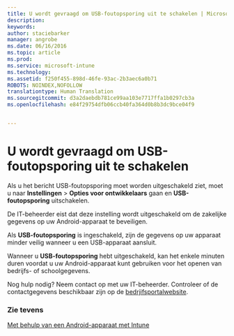 ```yaml
---
title: U wordt gevraagd om USB-foutopsporing uit te schakelen | Microsoft Intune
description: 
keywords: 
author: staciebarker
manager: angrobe
ms.date: 06/16/2016
ms.topic: article
ms.prod: 
ms.service: microsoft-intune
ms.technology: 
ms.assetid: f250f455-898d-46fe-93ac-2b3aec6a0b71
ROBOTS: NOINDEX,NOFOLLOW
translationtype: Human Translation
ms.sourcegitcommit: d3a2daebdb781ce99aa103e7717ffa1b0297cb3a
ms.openlocfilehash: e84f29754dfb06ccb40fa364d0b8b3dc9bce04f9


---
```


# U wordt gevraagd om USB-foutopsporing uit te schakelen

Als u het bericht USB-foutopsporing moet worden uitgeschakeld ziet, moet u naar **Instellingen** > **Opties voor ontwikkelaars** gaan en **USB-foutopsporing** uitschakelen.

De IT-beheerder eist dat deze instelling wordt uitgeschakeld om de zakelijke gegevens op uw Android-apparaat te beveiligen.

Als **USB-foutopsporing** is ingeschakeld, zijn de gegevens op uw apparaat minder veilig wanneer u een USB-apparaat aansluit.

Wanneer u **USB-foutopsporing** hebt uitgeschakeld, kan het enkele minuten duren voordat u uw Android-apparaat kunt gebruiken voor het openen van bedrijfs- of schoolgegevens.

Nog hulp nodig? Neem contact op met uw IT-beheerder. Controleer of de contactgegevens beschikbaar zijn op de [bedrjifsportalwebsite](http://portal.manage.microsoft.com).

### Zie tevens
[Met behulp van een Android-apparaat met Intune](using-your-android-device-with-intune.md)



<!--HONumber=Aug16_HO4-->



